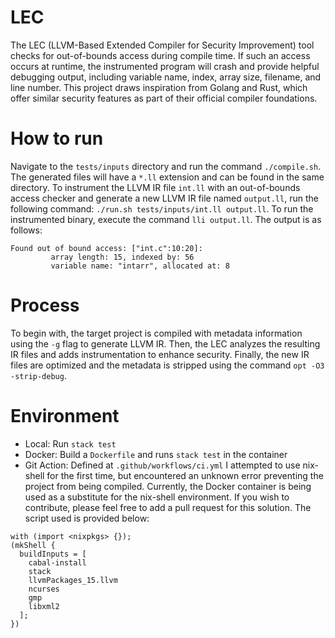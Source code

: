 # LEC
The LEC (LLVM-Based Extended Compiler for Security Improvement) tool checks for out-of-bounds access during compile time.
If such an access occurs at runtime, the instrumented program will crash and provide helpful debugging output, including variable name, index, array size, filename, and line number.
This project draws inspiration from Golang and Rust, which offer similar security features as part of their official compiler foundations.

# How to run
Navigate to the `tests/inputs` directory and run the command `./compile.sh`. The generated files will have a `*.ll` extension and can be found in the same directory.
To instrument the LLVM IR file `int.ll` with an out-of-bounds access checker and generate a new LLVM IR file named `output.ll`, run the following command: ```./run.sh tests/inputs/int.ll output.ll```.
To run the instrumented binary, execute the command ```lli output.ll```.
The output is as follows:
```console
Found out of bound access: ["int.c":10:20]:
         array length: 15, indexed by: 56
         variable name: "intarr", allocated at: 8
```

# Process
To begin with, the target project is compiled with metadata information using the `-g` flag to generate LLVM IR.
Then, the LEC analyzes the resulting IR files and adds instrumentation to enhance security.
Finally, the new IR files are optimized and the metadata is stripped using the command `opt -O3 -strip-debug`.

# Environment
- Local: Run `stack test`
- Docker: Build a `Dockerfile` and runs `stack test` in the container
- Git Action: Defined at `.github/workflows/ci.yml`
I attempted to use nix-shell for the first time, but encountered an unknown error preventing the project from being compiled.
Currently, the Docker container is being used as a substitute for the nix-shell environment.
If you wish to contribute, please feel free to add a pull request for this solution. The script used is provided below:
```
with (import <nixpkgs> {});
(mkShell {
  buildInputs = [
    cabal-install
    stack
    llvmPackages_15.llvm
    ncurses
    gmp
    libxml2
  ];
})
```
